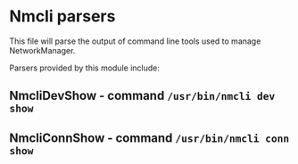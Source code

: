 Nmcli parsers
=============

This file will parse the output of command line tools used to manage
NetworkManager.

Parsers provided by this module include:

NmcliDevShow - command ``/usr/bin/nmcli dev show``
--------------------------------------------------
NmcliConnShow - command ``/usr/bin/nmcli conn show``
----------------------------------------------------
